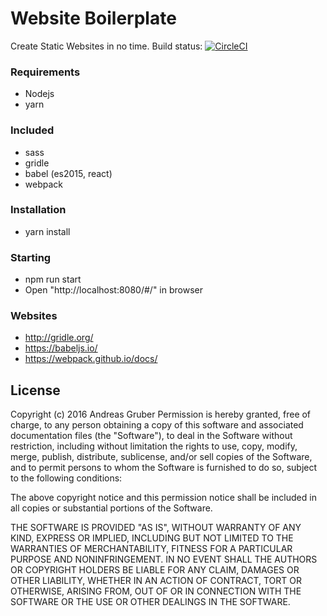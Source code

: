 # Website Boilerplate 
Create Static Websites in no time.
Build status: [![CircleCI](https://circleci.com/gh/coretracker/website-boilerplate.svg?style=svg)](https://circleci.com/gh/coretracker/website-boilerplate)


### Requirements
* Nodejs
* yarn

### Included
* sass
* gridle
* babel (es2015, react)
* webpack


### Installation
* yarn install

### Starting
* npm run start
* Open "http://localhost:8080/#/" in browser

### Websites
* http://gridle.org/
* https://babeljs.io/
* https://webpack.github.io/docs/

## License

Copyright (c) 2016 Andreas Gruber
Permission is hereby granted, free of charge, to any person obtaining a copy of this software and associated documentation files (the "Software"), to deal in the Software without restriction, including without limitation the rights to use, copy, modify, merge, publish, distribute, sublicense, and/or sell copies of the Software, and to permit persons to whom the Software is furnished to do so, subject to the following conditions:

The above copyright notice and this permission notice shall be included in all copies or substantial portions of the Software.

THE SOFTWARE IS PROVIDED "AS IS", WITHOUT WARRANTY OF ANY KIND, EXPRESS OR IMPLIED, INCLUDING BUT NOT LIMITED TO THE WARRANTIES OF MERCHANTABILITY, FITNESS FOR A PARTICULAR PURPOSE AND NONINFRINGEMENT. IN NO EVENT SHALL THE AUTHORS OR COPYRIGHT HOLDERS BE LIABLE FOR ANY CLAIM, DAMAGES OR OTHER LIABILITY, WHETHER IN AN ACTION OF CONTRACT, TORT OR OTHERWISE, ARISING FROM, OUT OF OR IN CONNECTION WITH THE SOFTWARE OR THE USE OR OTHER DEALINGS IN THE SOFTWARE.